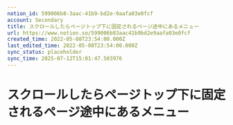 ```yaml
---
notion_id: 599006b8-3aac-41b9-bd2e-9aafa03e0fcf
account: Secondary
title: スクロールしたらページトップ下に固定されるページ途中にあるメニュー
url: https://www.notion.so/599006b83aac41b9bd2e9aafa03e0fcf
created_time: 2022-05-08T23:54:00.000Z
last_edited_time: 2022-05-08T23:54:00.000Z
sync_status: placeholder
sync_time: 2025-07-12T15:01:47.503976
---
```

# スクロールしたらページトップ下に固定されるページ途中にあるメニュー
